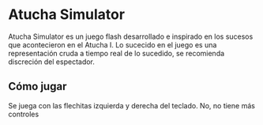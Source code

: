 # Atucha Simulator

Atucha Simulator es un juego flash desarrollado e inspirado en los sucesos que acontecieron en el Atucha I.
Lo sucecido en el juego es una representación cruda a tiempo real de lo sucedido, se recomienda discreción del espectador.

## Cómo jugar

Se juega con las flechitas izquierda y derecha del teclado.
No, no tiene más controles
